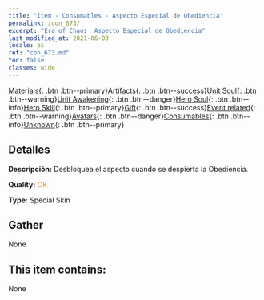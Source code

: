 ```yaml
---
title: "Item - Consumables - Aspecto Especial de Obediencia"
permalink: /con_673/
excerpt: "Era of Chaos  Aspecto Especial de Obediencia"
last_modified_at: 2021-06-03
locale: es
ref: "con_673.md"
toc: false
classes: wide
---
```

 [Materials](/ItemsES/){: .btn .btn--primary}[Artifacts](/ItemsES/Artifacts/){: .btn .btn--success}[Unit Soul](/ItemsES/UnitSoul/){: .btn .btn--warning}[Unit Awakening](/ItemsES/UnitAwakening/){: .btn .btn--danger}[Hero Soul](/ItemsES/HeroSoul/){: .btn .btn--info}[Hero Skill](/ItemsES/HeroSkill/){: .btn .btn--primary}[Gift](/ItemsES/Gift/){: .btn .btn--success}[Event related](/ItemsES/Events/){: .btn .btn--warning}[Avatars](/ItemsES/Avatars/){: .btn .btn--danger}[Consumables](/ItemsES/Consumables/){: .btn .btn--info}[Unknown](/ItemsES/Unknown/){: .btn .btn--primary}

## Detalles
 **Descripción:** Desbloquea el aspecto cuando se despierta la Obediencia.

 **Quality:** <span style="color: #FF8C00">OK</span>

 **Type:** Special Skin

## Gather

  None

## This item contains:

  None


